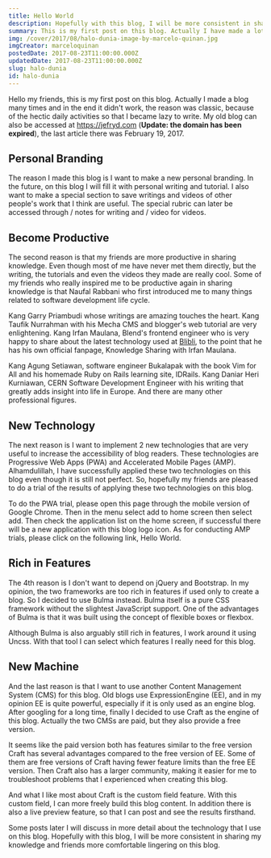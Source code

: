 ```yaml
---
title: Hello World
description: Hopefully with this blog, I will be more consistent in sharing my knowledge and friends more comfortable lingering on this blog.
summary: This is my first post on this blog. Actually I have made a lot of blogs and in the end they don't take care, the reason is classic, because the daily busyness is getting more crowded so I am lazy to write.
img: /cover/2017/08/halo-dunia-image-by-marcelo-quinan.jpg
imgCreator: marceloquinan
postedDate: 2017-08-23T11:00:00.000Z
updatedDate: 2017-08-23T11:00:00.000Z
slug: halo-dunia
id: halo-dunia
---
```


Hello my friends, this is my first post on this blog. Actually I made a blog many times and in the end it didn't work, the reason was classic, because of the hectic daily activities so that I became lazy to write. My old blog can also be accessed at https://jefryd.com (**Update: the domain has been expired**), the last article there was February 19, 2017.

## Personal Branding
The reason I made this blog is I want to make a new personal branding. In the future, on this blog I will fill it with personal writing and tutorial. I also want to make a special section to save writings and videos of other people's work that I think are useful. The special rubric can later be accessed through / notes for writing and / video for videos.

## Become Productive
The second reason is that my friends are more productive in sharing knowledge. Even though most of me have never met them directly, but the writing, the tutorials and even the videos they made are really cool. Some of my friends who really inspired me to be productive again in sharing knowledge is that Naufal Rabbani who first introduced me to many things related to software development life cycle.

Kang Garry Priambudi whose writings are amazing touches the heart. Kang Taufik Nurrahman with his Mecha CMS and blogger's web tutorial are very enlightening. Kang Irfan Maulana, Blend's frontend engineer who is very happy to share about the latest technology used at [Blibli](https://www.blibli.com), to the point that he has his own official fanpage, Knowledge Sharing with Irfan Maulana.

Kang Agung Setiawan, software engineer Bukalapak with the book Vim for All and his homemade Ruby on Rails learning site, IDRails. Kang Daniar Heri Kurniawan, CERN Software Development Engineer with his writing that greatly adds insight into life in Europe. And there are many other professional figures.

## New Technology
The next reason is I want to implement 2 new technologies that are very useful to increase the accessibility of blog readers. These technologies are Progressive Web Apps (PWA) and Accelerated Mobile Pages (AMP). Alhamdulillah, I have successfully applied these two technologies on this blog even though it is still not perfect. So, hopefully my friends are pleased to do a trial of the results of applying these two technologies on this blog.

To do the PWA trial, please open this page through the mobile version of Google Chrome. Then in the menu select add to home screen then select add. Then check the application list on the home screen, if successful there will be a new application with this blog logo icon. As for conducting AMP trials, please click on the following link, Hello World.

<app-img src="/content/2017/08/add-to-home-screen-image-by-jefrydco.jpg" alt="Add to home screen" />

## Rich in Features
The 4th reason is I don't want to depend on jQuery and Bootstrap. In my opinion, the two frameworks are too rich in features if used only to create a blog. So I decided to use Bulma instead. Bulma itself is a pure CSS framework without the slightest JavaScript support. One of the advantages of Bulma is that it was built using the concept of flexible boxes or flexbox.

Although Bulma is also arguably still rich in features, I work around it using Uncss. With that tool I can select which features I really need for this blog.

## New Machine
And the last reason is that I want to use another Content Management System (CMS) for this blog. Old blogs use ExpressionEngine (EE), and in my opinion EE is quite powerful, especially if it is only used as an engine blog. After googling for a long time, finally I decided to use Craft as the engine of this blog. Actually the two CMSs are paid, but they also provide a free version.

It seems like the paid version both has features similar to the free version Craft has several advantages compared to the free version of EE. Some of them are free versions of Craft having fewer feature limits than the free EE version. Then Craft also has a larger community, making it easier for me to troubleshoot problems that I experienced when creating this blog.

And what I like most about Craft is the custom field feature. With this custom field, I can more freely build this blog content. In addition there is also a live preview feature, so that I can post and see the results firsthand.

<app-img src="/content/2017/08/live-preview-image-by-jefrydco.jpg" alt="Live preview" />

Some posts later I will discuss in more detail about the technology that I use on this blog. Hopefully with this blog, I will be more consistent in sharing my knowledge and friends more comfortable lingering on this blog.
